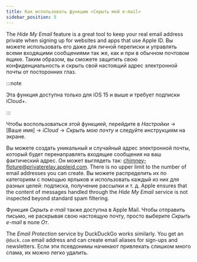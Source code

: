 ```yaml
---
title: Как использовать функцию «Скрыть мой e-mail»
sidebar_position: 5
---
```


The *Hide My Email* feature is a great tool to keep your real email address private when signing up for websites and apps that use Apple ID. Вы можете использовать его даже для личной переписки и управлять всеми входящими сообщениями так же, как и при в обычном почтовом ящике. Таким образом, вы сможете защитить свою конфиденциальность и скрыть свой настоящий адрес электронной почты от посторонних глаз.

:::note

Эта функция доступна только для iOS 15 и выше и требует подписки iCloud+.

:::

Чтобы воспользоваться этой функцией, перейдите в *Настройки* → [Ваше имя] → *iCloud* → *Скрыть мою почту* и следуйте инструкциям на экране.

Вы можете создать уникальный и случайный адрес электронной почты, который будет перенаправлять входящие сообщения на ваш фактический адрес. Он может выглядеть так: chimney-floture@privaterelay.appleid.com. There is no upper limit to the number of email addresses you can create. Вы можете распределить их по категориям с помощью ярлыков и использовать каждый из них для разных целей: подписка, получение рассылки и т. д. Apple ensures that the content of messages handled through the *Hide My Email* service is not inspected beyond standard spam filtering.

Функция *Скрыть e-mail* также доступна в Apple Mail. Чтобы отправить письмо, не раскрывая свою настоящую почту, просто выберите *Скрыть e-mail* в поле *От*.

The *Email Protection* service by DuckDuckGo works similarly. You get an `@duck.com` email address and can create email aliases for sign-ups and newsletters. Если эти псевдонимы начинают привлекать слишком много спама, их можно легко удалить.
